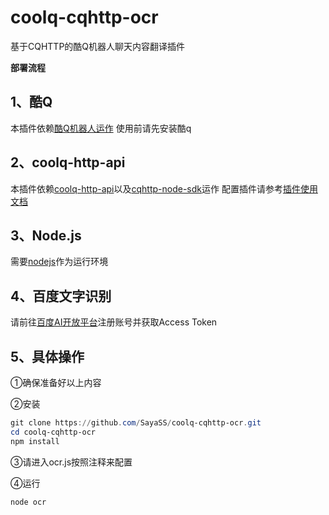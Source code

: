 # coolq-cqhttp-ocr
基于CQHTTP的酷Q机器人聊天内容翻译插件

**部署流程**



## 1、酷Q
本插件依赖[酷Q机器人运作](https://cqp.cc/)
使用前请先安装酷q
## 2、coolq-http-api
本插件依赖[coolq-http-api](https://github.com/richardchien/coolq-http-api)以及[cqhttp-node-sdk](https://github.com/richardchien/cqhttp-node-sdk)运作
配置插件请参考[插件使用文档](https://github.com/richardchien/cqhttp-node-sdk)
## 3、Node.js
需要[nodejs](https://nodejs.org/en/)作为运行环境
## 4、百度文字识别
请前往[百度AI开放平台](https://ai.baidu.com/ai-doc/OCR/zk3h7xz52)注册账号并获取Access Token
## 5、具体操作
①确保准备好以上内容

②安装
```ps1
git clone https://github.com/SayaSS/coolq-cqhttp-ocr.git
cd coolq-cqhttp-ocr
npm install
```

③请进入ocr.js按照注释来配置 

④运行
```ps1
node ocr
```
